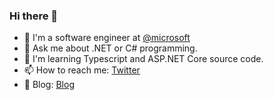 ### Hi there 👋

- 🤔 I'm a software engineer at [@microsoft](https://github.com/microsoft)
- 💬 Ask me about .NET or C# programming. 
- 🌱 I'm learning Typescript and ASP.NET Core source code. 
- 📫 How to reach me: [Twitter](https://twitter.com/gaufung)
- 💬 Blog: [Blog](https://www.fungkao.net)
<!--
**gaufung/gaufung** is a ✨ _special_ ✨ repository because its `README.md` (this file) appears on your GitHub profile.

Here are some ideas to get you started:

- 🔭 I’m currently working on ...
- 🌱 I’m currently learning ...
- 👯 I’m looking to collaborate on ...
- 🤔 I’m looking for help with ...
- 💬 Ask me about ...
- 📫 How to reach me: ...
- 😄 Pronouns: ...
- ⚡ Fun fact: ...
-->
